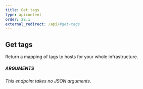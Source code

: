 ```yaml
---
title: Get tags
type: apicontent
order: 28.1
external_redirect: /api/#get-tags
---
```


## Get tags
Return a mapping of tags to hosts for your whole infrastructure.

##### ARGUMENTS

*This endpoint takes no JSON arguments.*
